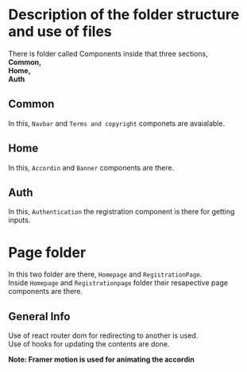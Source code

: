 # Description of the folder structure and use of files

There is folder called Components inside that three sections,\
**Common,**\
**Home,**\
**Auth**

## Common

In this, `Navbar` and `Terms and copyright` componets are avaialable.

## Home

In this, `Accordin` and `Banner` components are there.

## Auth

In this, `Authentication` the registration component is there for getting inputs.

# Page folder

In this two folder are there, `Homepage` and `RegistrationPage`.\
Inside `Homepage` and `Registrationpage` folder their resapective page components are there.

## General Info

Use of react router dom for redirecting to another is used.\
Use of hooks for updating the contents are done.

**Note: Framer motion is used for animating the accordin**
